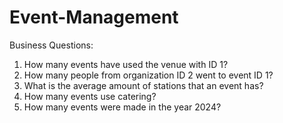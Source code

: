 # Event-Management

Business Questions:
1. How many events have used the venue with ID 1?
2. How many people from organization ID 2 went to event ID 1?
3. What is the average amount of stations that an event has?
4. How many events use catering?
5. How many events were made in the year 2024?
